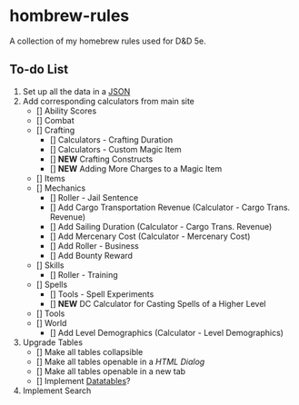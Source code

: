 # hombrew-rules
A collection of my homebrew rules used for D&amp;D 5e.

## To-do List
1. Set up all the data in a [JSON](https://docs.google.com/spreadsheets/d/13MtW11-pexxwCiKeWOxKYm41PWDV2JAe39tXxj39KIw/edit?usp=sharing)
2. Add corresponding calculators from main site
    - [] Ability Scores
    - [] Combat
    - [] Crafting
        - [] Calculators - Crafting Duration
        - [] Calculators - Custom Magic Item
        - [] **NEW** Crafting Constructs
        - [] **NEW** Adding More Charges to a Magic Item
    - [] Items
    - [] Mechanics
        - [] Roller - Jail Sentence
        - [] Add Cargo Transportation Revenue (Calculator - Cargo Trans. Revenue)
        - [] Add Sailing Duration (Calculator - Cargo Trans. Revenue)
        - [] Add Mercenary Cost (Calculator - Mercenary Cost)
        - [] Add Roller - Business
        - [] Add Bounty Reward
    - [] Skills
         - [] Roller - Training
    - [] Spells
        - [] Tools - Spell Experiments
        - [] **NEW** DC Calculator for Casting Spells of a Higher Level
    - [] Tools
    - [] World
        - [] Add Level Demographics (Calculator - Level Demographics)
3. Upgrade Tables
    - [] Make all tables collapsible
    - [] Make all tables openable in a *HTML Dialog*
    - [] Make all tables openable in a new tab
    - [] Implement [Datatables](https://datatables.net/download/index)?
4. Implement Search
